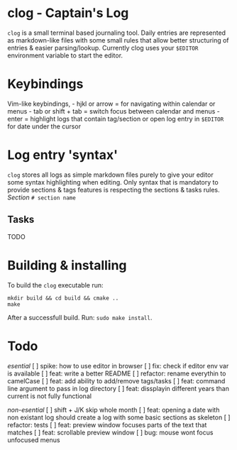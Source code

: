 # clog - Captain's Log 
`clog` is a small terminal based journaling tool. Daily entries are represented as markdown-like files
with some small rules that allow better structuring of entries & easier parsing/lookup.
Currently clog uses your `$EDITOR` environment variable to start the editor. 

# Keybindings
Vim-like keybindings, 
    - hjkl or arrow = for navigating within calendar or menus
    - tab or shift + tab =  switch focus between calendar and menus
    - enter = highlight logs that contain tag/section or open log entry in `$EDITOR` for date under the cursor

# Log entry 'syntax'
`clog` stores all logs as simple markdown files purely to give your editor some syntax highlighting
when editing. Only syntax that is mandatory to provide sections & tags features is respecting the sections & tasks rules.
*Section*
`# section name`

## Tasks
TODO

# Building & installing
To build the `clog` executable run:
```
mkdir build && cd build && cmake ..
make 
```
After a successfull build. Run: `sudo make install`.

# Todo
*esential*
[ ] spike: how to use editor in browser
[ ] fix: check if editor env var is available
[ ] feat: write a better README
[ ] refactor: rename everythin to camelCase
[ ] feat: add ability to add/remove tags/tasks
[ ] feat: command line argument to pass in log directory
[ ] feat: dissplayin different years than current is not fully functional

*non-esential*
[ ] shift + J/K skip whole month
[ ] feat: opening a date with non existant log should create a log with some basic sections as skeleton
[ ] refactor: tests
[ ] feat: preview window focuses parts of the text that matches
[ ] feat: scrollable preview window
[ ] bug: mouse wont focus unfocused menus

